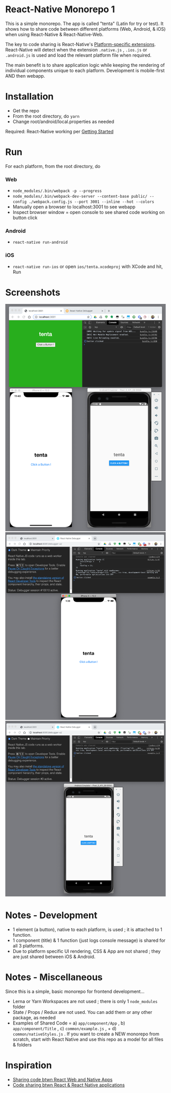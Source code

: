 React-Native Monorepo 1
=================
This is a simple monorepo. The app is called "tenta" (Latin for try or test). It shows how to share code between different platforms 
(Web, Android, & iOS) when using React-Native & React-Native-Web. 

The key to code sharing is React-Native's [Platform-specific extensions](https://facebook.github.io/react-native/docs/platform-specific-code.html#platform-specific-extensions). React-Native will detect when the extension ```.native.js``` , ```.ios.js``` or ```.android.js``` is used and load the relevant platform file when required.

The main benefit is to share application logic while keeping the rendering of individual components unique to each platform. Development is mobile-first AND then webapp.

Installation
============
* Get the repo
* From the root directory, do ```yarn```
* Change root/android/local.properties as needed

Required: React-Native working per [Getting Started](https://facebook.github.io/react-native/docs/getting-started)

Run
===

For each platform, from the root directory, do

### Web
* ```node_modules/.bin/webpack -p --progress```
* ```node_modules/.bin/webpack-dev-server --content-base public/ --config ./webpack.config.js --port 3001 --inline --hot --colors```
* Manually open a browser to localhost:3001 to see webapp 
* Inspect browser window = open console to see shared code working on button click

### Android
* ```react-native run-android```

### iOS
* ```react-native run-ios``` or open ```ios/tenta.xcodeproj``` with XCode and hit, Run

Screenshots
===========

![Screenshot 1 - all](https://github.com/og-pr/public_ticket.520/blob/master/tenta/_docs/monorepo_all.png)
![Screenshot 2 - ios](https://github.com/og-pr/public_ticket.520/blob/master/tenta/_docs/monorepo_ios.png)
![Screenshot 3 - android](https://github.com/og-pr/public_ticket.520/blob/master/tenta/_docs/monorepo_android.png)

Notes - Development 
===========
* 1 element (a button), native to each platform, is used ; it is attached to 1 function.  
* 1 component (title) & 1 function (just logs console message) is shared for all 3 platforms.  
* Due to platform specific UI rendering, CSS & App are not shared ; they are just shared between iOS & Android.  

Notes - Miscellaneous 
=====
Since this is a simple, basic monorepo for frontend development...

* Lerna or Yarn Workspaces are not used ; there is only 1 ```node_modules``` folder
* State / Props / Redux are not used. You can add them or any other package, as needed
* Examples of Shared Code = a) ```app/component/App``` , b) ```app/component/Title``` , c) ```common/example.js``` , + d) ```common/nativeStyles.js``` . If you want to create a NEW monorepo from scratch, start with React Native and use this repo as a model for all files & folders

Inspiration
===========
* [Sharing code btwn React Web and Native Apps](http://jkaufman.io/react-web-native-codesharing/)
* [Code sharing btwn React & React Native applications](http://ihor.burlachenko.com/code-sharing-between-react-and-react-native-applications/)
